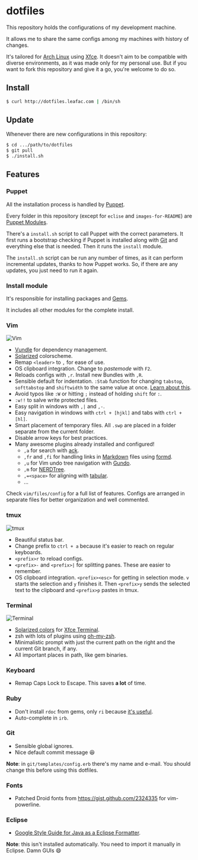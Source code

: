dotfiles
========

This repository holds the configurations of my development machine.

It allows me to share the same configs among my machines with history of changes.

It's tailored for [Arch Linux][1] using [Xfce][2]. It doesn't aim to be compatible with diverse environments, as it was made only for my personal use. But if you want to fork this repository and give it a go, you're welcome to do so.

Install
-------

```bash
$ curl http://dotfiles.leafac.com | /bin/sh
```

Update
------

Whenever there are new configurations in this repository:

```bash
$ cd .../path/to/dotfiles
$ git pull
$ ./install.sh
```

Features
--------

### Puppet

All the installation process is handled by [Puppet][3].

Every folder in this repository (except for `eclise` and `images-for-README`) are [Puppet Modules][4].

There's a `install.sh` script to call Puppet with the correct parameters. It first runs a bootstrap checking if Puppet is installed along with [Git][5] and everything else that is needed. Then it runs the `install` module.

The `install.sh` script can be run any number of times, as it can perform incremental updates, thanks to how Puppet works. So, if there are any updates, you just need to run it again.

### Install module

It's responsible for installing packages and [Gems][6].

It includes all other modules for the complete install.

### Vim

![Vim][7]

* [Vundle][8] for dependency management.
* [Solarized][9] colorscheme.
* Remap `<leader>` to `,` for ease of use.
* OS clipboard integration. Change to _pastemode_ with `F2`.
* Reloads configs with `,r`. Install new Bundles with `,R`.
* Sensible default for indentation. `:Stab` function for changing `tabstop`, `softtabstop` and `shiftwidth` to the same value at once. [Learn about this][10].
* Avoid typos like `:W` or hitting `;` instead of holding `shift` for `:`.
* `:w!!` to salve write protected files.
* Easy split in windows with `,|` and `,-`.
* Easy navigation in windows with `ctrl + [hjkl]` and tabs with `ctrl + [hl]`.
* Smart placement of temporary files. All `.swp` are placed in a folder separate from the current folder.
* Disable arrow keys for best practices.
* Many awesome plugins already installed and configured!
    * `,a` for search with [ack][11].
    * `,fr` and `,fi` for handling links in [Markdown][12] files using [formd][13].
    * `,u` for Vim undo tree navigation with [Gundo][14].
    * `,m` for [NERDTree][15].
    * `,=<space>` for aligning with [tabular][16].
    * ...

Check `vim/files/config` for a full list of features. Configs are arranged in separate files for better organization and well commented.

### tmux

![tmux][17]

* Beautiful status bar.
* Change prefix to `ctrl + a` because it's easier to reach on regular keyboards.
* `<prefix>r` to reload configs.
* `<prefix>-` and `<prefix>|` for splitting panes. These are easier to remember.
* OS clipboard integration. `<prefix><esc>` for getting in selection mode. `v` starts the selection and `y` finishes it. Then `<prefix>y` sends the selected text to the clipboard and `<prefix>p` pastes in tmux.

### Terminal

![Terminal][18]

* [Solarized colors][19] for [Xfce Terminal][20].
* zsh with lots of plugins using [oh-my-zsh][21].
* Minimalistic prompt with just the current path on the right and the current Git branch, if any.
* All important places in path, like gem binaries.

### Keyboard

* Remap Caps Lock to Escape. This saves **a lot** of time.

### Ruby

* Don't install `rdoc` from gems, only `ri` because [it's useful][22].
* Auto-complete in `irb`.

### Git

* Sensible global ignores.
* Nice default commit message :laughing:

**Note**: in `git/templates/config.erb` there's my name and e-mail. You should change this before using this dotfiles.

### Fonts

* Patched Droid fonts from https://gist.github.com/2324335 for vim-powerline.

### Eclipse

* [Google Style Guide for Java as a Eclipse Formatter][23].

**Note**: this isn't installed automatically. You need to import it manually in Eclipse. Damn GUIs :smile:


[1]: http://www.archlinux.org/
[2]: http://www.xfce.org/
[3]: http://puppetlabs.com/
[4]: http://docs.puppetlabs.com/puppet/2.7/reference/modules_fundamentals.html
[5]: http://git-scm.com/
[6]: http://rubygems.org/
[7]: https://raw.github.com/leafac/dotfiles/master/images-for-README/vim.png
[8]: https://github.com/gmarik/vundle
[9]: http://ethanschoonover.com/solarized
[10]: http://vimcasts.org/episodes/tabs-and-spaces/
[11]: http://betterthangrep.com/
[12]: http://daringfireball.net/projects/markdown/
[13]: http://drbunsen.github.com/formd/
[14]: http://sjl.bitbucket.org/gundo.vim/
[15]: https://github.com/scrooloose/nerdtree
[16]: https://github.com/godlygeek/tabular
[17]: https://raw.github.com/leafac/dotfiles/master/images-for-README/tmux.png
[18]: https://raw.github.com/leafac/dotfiles/master/images-for-README/terminal.png
[19]: https://github.com/sgerrand/xfce4-terminal-colors-solarized/blob/master/light/terminalrc
[20]: http://docs.xfce.org/apps/terminal/start
[21]: https://github.com/robbyrussell/oh-my-zsh
[22]: http://jstorimer.com/ri.html
[23]: http://code.google.com/p/google-styleguide/source/browse/trunk/eclipse-java-google-style.xml
